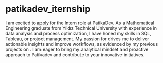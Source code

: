 # patikadev_iternship
I am excited to apply for the Intern role at PatikaDev. As a Mathematical Engineering graduate from Yıldız Technical University with experience in data analysis and process optimization, I have honed my skills in  SQL, Tableau, or project management. My passion for drives me to deliver actionable insights and improve workflows, as evidenced by my previous projects on . I am eager to bring my analytical mindset and proactive approach to Patikadev and contribute to your innovative initiatives.

